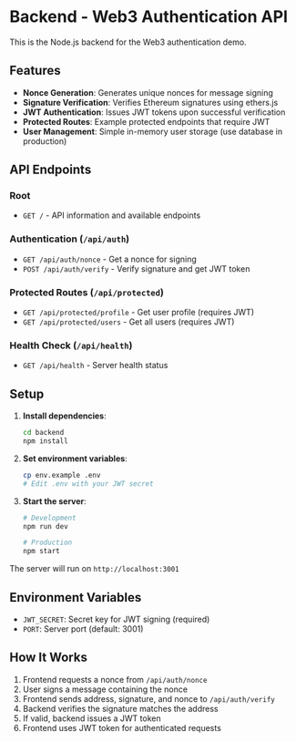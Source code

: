 # Backend - Web3 Authentication API

This is the Node.js backend for the Web3 authentication demo.

## Features

- **Nonce Generation**: Generates unique nonces for message signing
- **Signature Verification**: Verifies Ethereum signatures using ethers.js
- **JWT Authentication**: Issues JWT tokens upon successful verification
- **Protected Routes**: Example protected endpoints that require JWT
- **User Management**: Simple in-memory user storage (use database in production)

## API Endpoints

### Root
- `GET /` - API information and available endpoints

### Authentication (`/api/auth`)
- `GET /api/auth/nonce` - Get a nonce for signing
- `POST /api/auth/verify` - Verify signature and get JWT token

### Protected Routes (`/api/protected`)
- `GET /api/protected/profile` - Get user profile (requires JWT)
- `GET /api/protected/users` - Get all users (requires JWT)

### Health Check (`/api/health`)
- `GET /api/health` - Server health status

## Setup

1. **Install dependencies**:
   ```bash
   cd backend
   npm install
   ```

2. **Set environment variables**:
   ```bash
   cp env.example .env
   # Edit .env with your JWT secret
   ```

3. **Start the server**:
   ```bash
   # Development
   npm run dev
   
   # Production
   npm start
   ```

The server will run on `http://localhost:3001`

## Environment Variables

- `JWT_SECRET`: Secret key for JWT signing (required)
- `PORT`: Server port (default: 3001)

## How It Works

1. Frontend requests a nonce from `/api/auth/nonce`
2. User signs a message containing the nonce
3. Frontend sends address, signature, and nonce to `/api/auth/verify`
4. Backend verifies the signature matches the address
5. If valid, backend issues a JWT token
6. Frontend uses JWT token for authenticated requests
